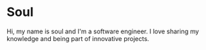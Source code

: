 # Soul
Hi, my name is soul and I'm a software engineer. I love sharing my knowledge and being part of innovative projects.
